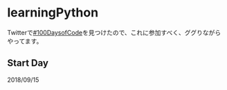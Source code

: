 # learningPython
Twitterで[#100DaysofCode](https://twitter.com/hashtag/100DaysOfCode?src=hash)を見つけたので、これに参加すべく、ググりながらやってます。

## Start Day
2018/09/15


